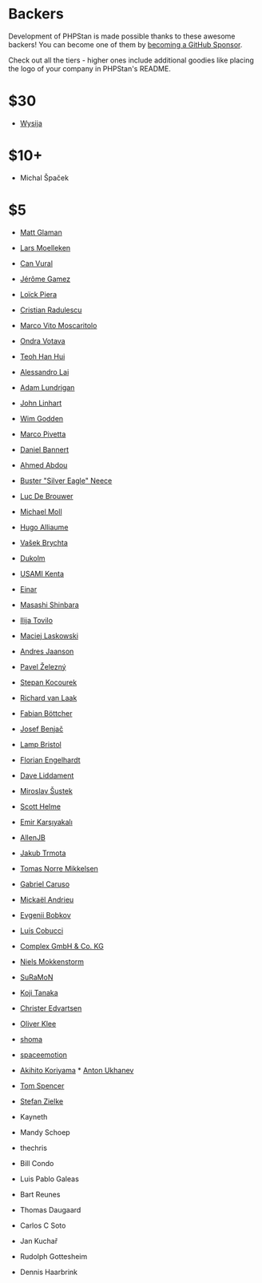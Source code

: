 # Backers

Development of PHPStan is made possible thanks to these awesome backers!
You can become one of them by [becoming a GitHub Sponsor](https://github.com/sponsors/ondrejmirtes/).

Check out all the tiers - higher ones include additional goodies like placing
the logo of your company in PHPStan's README.

# $30

* [Wysija](https://github.com/Wysija)

# $10+

* Michal Špaček

# $5

* [Matt Glaman](https://github.com/mglaman)
* [Lars Moelleken](https://github.com/voku)
* [Can Vural](https://github.com/canvural)
* [Jérôme Gamez](https://github.com/jeromegamez)
* [Loïck Piera](https://github.com/pyrech)
* [Cristian Radulescu](https://github.com/cristianradulescu)
* [Marco Vito Moscaritolo](https://github.com/mavimo)
* [Ondra Votava](https://github.com/ondraondra81)
* [Teoh Han Hui](https://github.com/teohhanhui)
* [Alessandro Lai](https://github.com/Jean85)
* [Adam Lundrigan](https://github.com/adamlundrigan)
* [John Linhart](https://github.com/escopecz)
* [Wim Godden](https://github.com/wimg)
* [Marco Pivetta](https://github.com/Ocramius)
* [Daniel Bannert](https://github.com/prisis)
* [Ahmed Abdou](https://github.com/amaabdou)
* [Buster "Silver Eagle" Neece](https://github.com/SlvrEagle23)
* [Luc De Brouwer](https://github.com/ldebrouwer)
* [Michael Moll](https://github.com/mmoll)
* [Hugo Alliaume](https://github.com/Kocal)
* [Vašek Brychta](https://github.com/vasek-b)
* [Dukolm](https://github.com/Dukolm)
* [USAMI Kenta](https://github.com/zonuexe)
* [Einar](https://github.com/eigan)
* [Masashi Shinbara](https://github.com/shin1x1)
* [Ilija Tovilo](https://github.com/iluuu1994)
* [Maciej Laskowski](https://github.com/maciej-laskowski)
* [Andres Jaanson](https://github.com/ANZI999)
* [Pavel Železný](https://github.com/zeleznypa)
* [Stepan Kocourek](https://github.com/stpnkcrk)
* [Richard van Laak](https://github.com/rvanlaak)
* [Fabian Böttcher](https://github.com/Cakasim)
* [Josef Benjač](https://github.com/josefbenjac)
* [Lamp Bristol](https://github.com/lampbristolteam)
* [Florian Engelhardt](https://github.com/flow-control)
* [Dave Liddament](https://github.com/DaveLiddament)
* [Miroslav Šustek](https://github.com/sustmi)
* [Scott Helme](https://github.com/ScottHelme)
* [Emir Karşıyakalı](https://github.com/emir)
* [AllenJB](https://github.com/AllenJB)
* [Jakub Trmota](https://github.com/forrest79)
* [Tomas Norre Mikkelsen](https://github.com/tomasnorre)
* [Gabriel Caruso](https://github.com/carusogabriel)
* [Mickaël Andrieu](https://github.com/mickaelandrieu)
* [Evgenii Bobkov](https://github.com/esbobkov)
* [Luís Cobucci](https://github.com/lcobucci)
* [Complex GmbH & Co. KG](https://github.com/complexgmbh)
* [Niels Mokkenstorm](https://github.com/nmokkenstorm)
* [SuRaMoN](https://github.com/SuRaMoN)
* [Koji Tanaka](https://github.com/tenkoma)
* [Christer Edvartsen](https://github.com/christeredvartsen)
* [Oliver Klee](https://github.com/oliverklee)
* [shoma](https://github.com/shoma)
* [spaceemotion](https://github.com/spaceemotion)
* [Akihito Koriyama](https://github.com/koriym)
* [Anton Ukhanev](https://github.com/XedinUnknown)
* [Tom Spencer](https://github.com/tspencer244)
* [Stefan Zielke](https://github.com/stefanzielke)

* Kayneth
* Mandy Schoep
* thechris
* Bill Condo
* Luis Pablo Galeas
* Bart Reunes
* Thomas Daugaard
* Carlos C Soto
* Jan Kuchař
* Rudolph Gottesheim
* Dennis Haarbrink
